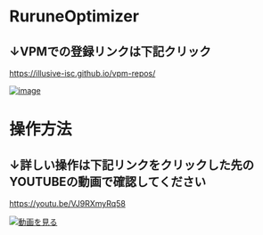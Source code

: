 # RuruneOptimizer
## ↓VPMでの登録リンクは下記クリック
https://illusive-isc.github.io/vpm-repos/

[![image](https://github.com/user-attachments/assets/9aac42ee-af91-417f-afef-e9635ade4bdd)](https://illusive-isc.github.io/vpm-repos/)


# 操作方法
## ↓詳しい操作は下記リンクをクリックした先のYOUTUBEの動画で確認してください
https://youtu.be/VJ9RXmyRq58

[![動画を見る](https://img.youtube.com/vi/VJ9RXmyRq58/maxresdefault.jpg)](https://youtu.be/VJ9RXmyRq58)
